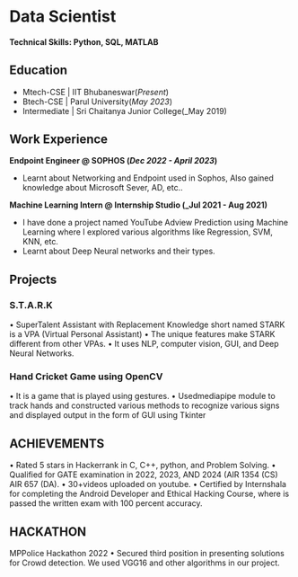 # Data Scientist

#### Technical Skills: Python, SQL, MATLAB

## Education
- Mtech-CSE | IIT Bhubaneswar(_Present_)
- Btech-CSE | Parul University(_May 2023_)								       		
- Intermediate | Sri Chaitanya Junior College(_May 2019)

## Work Experience
**Endpoint Engineer @ SOPHOS (_Dec 2022 - April 2023_)**
- Learnt about Networking and Endpoint used in Sophos, Also gained knowledge about Microsoft Sever, AD, etc..

**Machine Learning Intern @ Internship Studio (_Jul 2021 - Aug 2021)**
- I have done a project named YouTube Adview Prediction using  Machine Learning where I explored various algorithms like Regression, SVM, KNN, etc.
- Learnt about Deep Neural networks and their types.

## Projects
### S.T.A.R.K 
• SuperTalent Assistant with Replacement Knowledge short named STARK is a VPA (Virtual Personal Assistant)
• The unique features make STARK different from other VPAs.
• It uses NLP, computer vision, GUI, and Deep Neural Networks.

### Hand Cricket Game using OpenCV
 • It is a game that is played using gestures.
 • Usedmediapipe module to track hands and constructed various methods to recognize various signs and displayed output in the form of GUI using Tkinter

## ACHIEVEMENTS
 • Rated 5 stars in Hackerrank in C, C++, python, and Problem Solving.
 • Qualified for GATE examination in 2022, 2023, AND 2024 (AIR 1354 (CS) AIR 657 (DA).
 • 30+videos uploaded on youtube.
 • Certified by Internshala for completing the Android Developer and Ethical Hacking Course,
 where is passed the written exam with 100 percent accuracy.


## HACKATHON
MPPolice Hackathon 2022
• Secured third position in presenting solutions for Crowd detection. We used VGG16 and other algorithms in our project.
